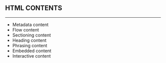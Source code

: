 ## HTML CONTENTS
<hr>

* Metadata content
* Flow content
* Sectioning content
* Heading content
* Phrasing content
* Embedded content
* Interactive content
